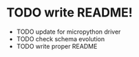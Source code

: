 # TODO write README!

* TODO update for micropython driver
* TODO check schema evolution
* TODO write proper README